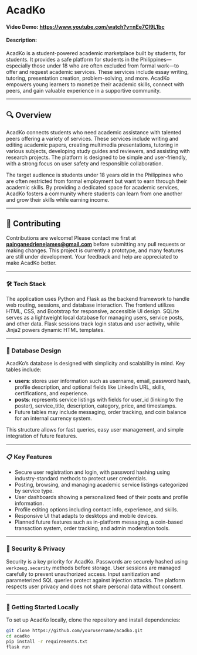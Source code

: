 # AcadKo  
#### Video Demo: https://www.youtube.com/watch?v=nEe7Cl9L1bc
#### Description:  
AcadKo is a student-powered academic marketplace built by students, for students. It provides a safe platform for students in the Philippines—especially those under 18 who are often excluded from formal work—to offer and request academic services. These services include essay writing, tutoring, presentation creation, problem-solving, and more. AcadKo empowers young learners to monetize their academic skills, connect with peers, and gain valuable experience in a supportive community.

---

## 🔍 Overview

AcadKo connects students who need academic assistance with talented peers offering a variety of services. These services include writing and editing academic papers, creating multimedia presentations, tutoring in various subjects, developing study guides and reviewers, and assisting with research projects. The platform is designed to be simple and user-friendly, with a strong focus on user safety and responsible collaboration.

The target audience is students under 18 years old in the Philippines who are often restricted from formal employment but want to earn through their academic skills. By providing a dedicated space for academic services, AcadKo fosters a community where students can learn from one another and grow their skills while earning income.

---

## 🤝 Contributing

Contributions are welcome! Please contact me first at **painganedrienejames@gmail.com** before submitting any pull requests or making changes. This project is currently a prototype, and many features are still under development. Your feedback and help are appreciated to make AcadKo better.

---

### 🛠 Tech Stack

The application uses Python and Flask as the backend framework to handle web routing, sessions, and database interaction. The frontend utilizes HTML, CSS, and Bootstrap for responsive, accessible UI design. SQLite serves as a lightweight local database for managing users, service posts, and other data. Flask sessions track login status and user activity, while Jinja2 powers dynamic HTML templates.

---

### 📁 Database Design

AcadKo’s database is designed with simplicity and scalability in mind. Key tables include:

- **users**: stores user information such as username, email, password hash, profile description, and optional fields like LinkedIn URL, skills, certifications, and experience.
- **posts**: represents service listings with fields for user_id (linking to the poster), service_title, description, category, price, and timestamps.
- Future tables may include messaging, order tracking, and coin balance for an internal currency system.

This structure allows for fast queries, easy user management, and simple integration of future features.

---

### 📋 Key Features

- Secure user registration and login, with password hashing using industry-standard methods to protect user credentials.
- Posting, browsing, and managing academic service listings categorized by service type.
- User dashboards showing a personalized feed of their posts and profile information.
- Profile editing options including contact info, experience, and skills.
- Responsive UI that adapts to desktops and mobile devices.
- Planned future features such as in-platform messaging, a coin-based transaction system, order tracking, and admin moderation tools.

---

### 🔐 Security & Privacy

Security is a key priority for AcadKo. Passwords are securely hashed using `werkzeug.security` methods before storage. User sessions are managed carefully to prevent unauthorized access. Input sanitization and parameterized SQL queries protect against injection attacks. The platform respects user privacy and does not share personal data without consent.

---

### 🚀 Getting Started Locally

To set up AcadKo locally, clone the repository and install dependencies:

```bash
git clone https://github.com/yourusername/acadko.git
cd acadko
pip install -r requirements.txt
flask run
